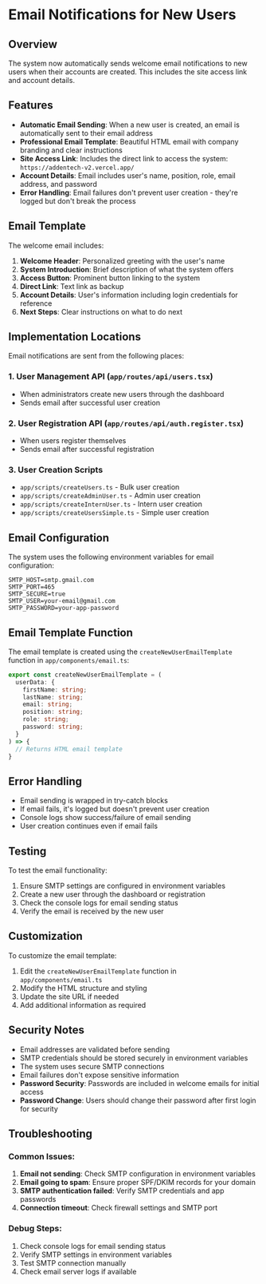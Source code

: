 # Email Notifications for New Users

## Overview

The system now automatically sends welcome email notifications to new users when their accounts are created. This includes the site access link and account details.

## Features

- **Automatic Email Sending**: When a new user is created, an email is automatically sent to their email address
- **Professional Email Template**: Beautiful HTML email with company branding and clear instructions
- **Site Access Link**: Includes the direct link to access the system: `https://addentech-v2.vercel.app/`
- **Account Details**: Email includes user's name, position, role, email address, and password
- **Error Handling**: Email failures don't prevent user creation - they're logged but don't break the process

## Email Template

The welcome email includes:

1. **Welcome Header**: Personalized greeting with the user's name
2. **System Introduction**: Brief description of what the system offers
3. **Access Button**: Prominent button linking to the system
4. **Direct Link**: Text link as backup
5. **Account Details**: User's information including login credentials for reference
6. **Next Steps**: Clear instructions on what to do next

## Implementation Locations

Email notifications are sent from the following places:

### 1. User Management API (`app/routes/api/users.tsx`)
- When administrators create new users through the dashboard
- Sends email after successful user creation

### 2. User Registration API (`app/routes/api/auth.register.tsx`)
- When users register themselves
- Sends email after successful registration

### 3. User Creation Scripts
- `app/scripts/createUsers.ts` - Bulk user creation
- `app/scripts/createAdminUser.ts` - Admin user creation
- `app/scripts/createInternUser.ts` - Intern user creation
- `app/scripts/createUsersSimple.ts` - Simple user creation

## Email Configuration

The system uses the following environment variables for email configuration:

```env
SMTP_HOST=smtp.gmail.com
SMTP_PORT=465
SMTP_SECURE=true
SMTP_USER=your-email@gmail.com
SMTP_PASSWORD=your-app-password
```

## Email Template Function

The email template is created using the `createNewUserEmailTemplate` function in `app/components/email.ts`:

```typescript
export const createNewUserEmailTemplate = (
  userData: {
    firstName: string;
    lastName: string;
    email: string;
    position: string;
    role: string;
    password: string;
  }
) => {
  // Returns HTML email template
}
```

## Error Handling

- Email sending is wrapped in try-catch blocks
- If email fails, it's logged but doesn't prevent user creation
- Console logs show success/failure of email sending
- User creation continues even if email fails

## Testing

To test the email functionality:

1. Ensure SMTP settings are configured in environment variables
2. Create a new user through the dashboard or registration
3. Check the console logs for email sending status
4. Verify the email is received by the new user

## Customization

To customize the email template:

1. Edit the `createNewUserEmailTemplate` function in `app/components/email.ts`
2. Modify the HTML structure and styling
3. Update the site URL if needed
4. Add additional information as required

## Security Notes

- Email addresses are validated before sending
- SMTP credentials should be stored securely in environment variables
- The system uses secure SMTP connections
- Email failures don't expose sensitive information
- **Password Security**: Passwords are included in welcome emails for initial access
- **Password Change**: Users should change their password after first login for security

## Troubleshooting

### Common Issues:

1. **Email not sending**: Check SMTP configuration in environment variables
2. **Email going to spam**: Ensure proper SPF/DKIM records for your domain
3. **SMTP authentication failed**: Verify SMTP credentials and app passwords
4. **Connection timeout**: Check firewall settings and SMTP port

### Debug Steps:

1. Check console logs for email sending status
2. Verify SMTP settings in environment variables
3. Test SMTP connection manually
4. Check email server logs if available 